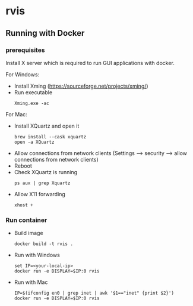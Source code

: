 # rvis

## Running with Docker

### prerequisites
Install X server which is required to run GUI applications with docker.

For Windows:
* Install Xming (https://sourceforge.net/projects/xming/)
* Run executable
  ```
  Xming.exe -ac
  ```

For Mac:
* Install XQuartz and open it
  ```
  brew install --cask xquartz
  open -a XQuartz
  ```
* Allow connections from network clients (Settings --> security --> allow connections from network clients)
* Reboot
* Check XQuartz is running
  ```
  ps aux | grep Xquartz
  ```
* Allow X11 forwarding
  ```
  xhost +
  ```
  
### Run container

* Build image
  ```
  docker build -t rvis .
  ```
* Run with Windows
  ```
  set IP=<your-local-ip>
  docker run -e DISPLAY=$IP:0 rvis
  ```
* Run with Mac
  ```
  IP=$(ifconfig en0 | grep inet | awk '$1=="inet" {print $2}')
  docker run -e DISPLAY=$IP:0 rvis
  ```
  



